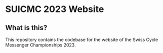 # SUICMC 2023 Website

## What is this?

This repository contains the codebase for the website of the Swiss Cycle
Messenger Championships 2023.
